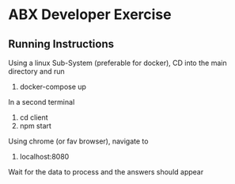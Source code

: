 # ABX Developer Exercise

## Running Instructions

Using a linux Sub-System (preferable for docker), CD into the main directory and run 
1. docker-compose up

In a second terminal
1. cd client
2. npm start

Using chrome (or fav browser), navigate to
1. localhost:8080

Wait for the data to process and the answers should appear
